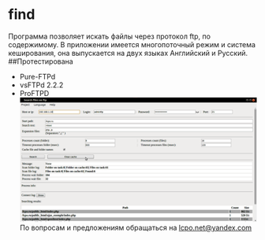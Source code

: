# find
Программа позволяет искать файлы через протокол ftp, по содержимому.
В приложении имеется многопоточный режим и система кеширования, она выпускается на двух языках Английский и Русский.
##Протестирована
- Pure-FTPd
- vsFTPd 2.2.2
- ProFTPD
![alt tag](https://github.com/lcpo/find/blob/master/print_en.png?raw=true) 
По вопросам и предложениям обращаться на lcpo.net@yandex.com
